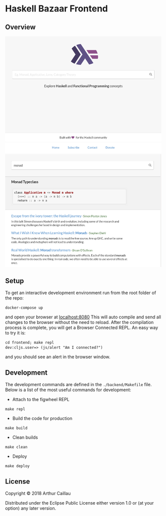 # Haskell Bazaar Frontend

## Overview

![Landing Page](./doc/images/frontend-landing-page-1.png)
![Search](./doc/images/frontend-search-1.png)

## Setup

To get an interactive development environment run from the root folder of the repo:
```
docker-compose up
```
and open your browser at [localhost:8080](http://localhost:3449/)
This will auto compile and send all changes to the browser without the
need to reload. After the compilation process is complete, you will
get a Browser Connected REPL. An easy way to try it is:

```
cd frontend; make repl
dev:cljs.user=> (js/alert "Am I connected?")
```

and you should see an alert in the browser window.

## Development

The development commands are defined in the `./backend/Makefile` file. Below is a list of the most useful commands for development:

* Attach to the figwheel REPL
```
make repl
```
* Build the code for production
```
make build
```
* Clean builds
```
make clean
```
* Deploy
```
make deploy
```

## License

Copyright © 2018 Arthur Caillau

Distributed under the Eclipse Public License either version 1.0 or (at your option) any later version.
